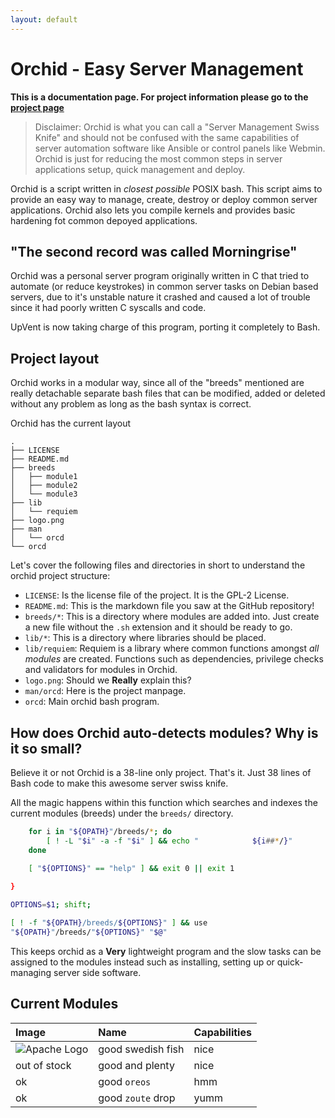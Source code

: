 ```yaml
---
layout: default
---
```


# Orchid - Easy Server Management

**This is a documentation page. For project information please go to the
[project page](https://upvent.codes/orchid)**


> Disclaimer: Orchid is what you can call a "Server Management Swiss Knife"
> and should not be confused with the same capabilities of server automation
> software like Ansible or control panels like Webmin. Orchid is just for
> reducing the most common steps in server applications setup, quick
> management and deploy.

Orchid is a script written in *closest possible* POSIX bash. This script aims
to provide an easy way to manage, create, destroy or deploy common server
applications. Orchid also lets you compile kernels and provides basic hardening
fot common depoyed applications.

## "The second record was called Morningrise"

Orchid was a personal server program originally written in C that tried to automate (or reduce keystrokes) in common server tasks on Debian based servers, due to it's unstable nature it crashed and caused a lot of trouble since it had poorly written C syscalls and code.

UpVent is now taking charge of this program, porting it completely to Bash.

## Project layout

Orchid works in a modular way, since all of the "breeds" mentioned are
really detachable separate bash files that can be modified, added or
deleted without any problem as long as the bash syntax is correct.

Orchid has the current layout

```
.
├── LICENSE
├── README.md
├── breeds
│   ├── module1
│   ├── module2
│   └── module3
├── lib
│   └── requiem
├── logo.png
├── man
│   └── orcd
└── orcd
```

Let's cover the following files and directories in short to understand
the orchid project structure:

* `LICENSE`: Is the license file of the project. It is the GPL-2 License.
* `README.md`: This is the markdown file you saw at the GitHub repository!
* `breeds/*`: This is a directory where modules are added into. Just create
a new file without the `.sh` extension and it should be ready to go.
* `lib/*`: This is a directory where libraries should be placed.
* `lib/requiem`: Requiem is a library where common functions amongst
*all modules* are created. Functions such as dependencies, privilege
checks and validators for modules in Orchid.
* `logo.png`: Should we **Really** explain this?
* `man/orcd`: Here is the project manpage.
* `orcd`: Main orchid bash program.


## How does Orchid auto-detects modules? Why is it so small?

Believe it or not Orchid is a 38-line only project. That's it.
Just 38 lines of Bash code to make this awesome server swiss knife.

All the magic happens within this function which searches and
indexes the current modules (breeds) under the `breeds/` directory.

```bash
    for i in "${OPATH}"/breeds/*; do
        [ ! -L "$i" -a -f "$i" ] && echo "            ${i##*/}"
    done

    [ "${OPTIONS}" == "help" ] && exit 0 || exit 1
   
}

OPTIONS=$1; shift;

[ ! -f "${OPATH}/breeds/${OPTIONS}" ] && use
"${OPATH}"/breeds/"${OPTIONS}" "$@"
```

This keeps orchid as a **Very** lightweight program and
the slow tasks can be assigned to the modules instead
such as installing, setting up or quick-managing server
side software.


## Current Modules

| Image        | Name          | Capabilities |
|:-------------|:------------------|:------|
| ![Apache Logo](https://cdn.iconscout.com/icon/free/png-256/apache-8-1174973.png)| good swedish fish | nice  |
| out of stock | good and plenty   | nice  |
| ok           | good `oreos`      | hmm   |
| ok           | good `zoute` drop | yumm  |

